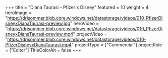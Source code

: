 +++
title = "Diana Taurasi - Pfizer x Disney"
featured = 10
weight = 4
heroImage = "https://drisommer.blob.core.windows.net/datastorage/videos/010_PfizerDisneyxDianaTaurasi-preview.jpg"
heroVideo = "https://drisommer.blob.core.windows.net/datastorage/videos/010_PfizerDisneyxDianaTaurasi-preview.mp4"
projectVideo = "https://drisommer.blob.core.windows.net/datastorage/videos/010-PfizerDisneyxDianaTaurasi.mp4"
projectType = ["Commercial"]
projectRole = ["Editor"]
TitleColorAlt = false
+++
